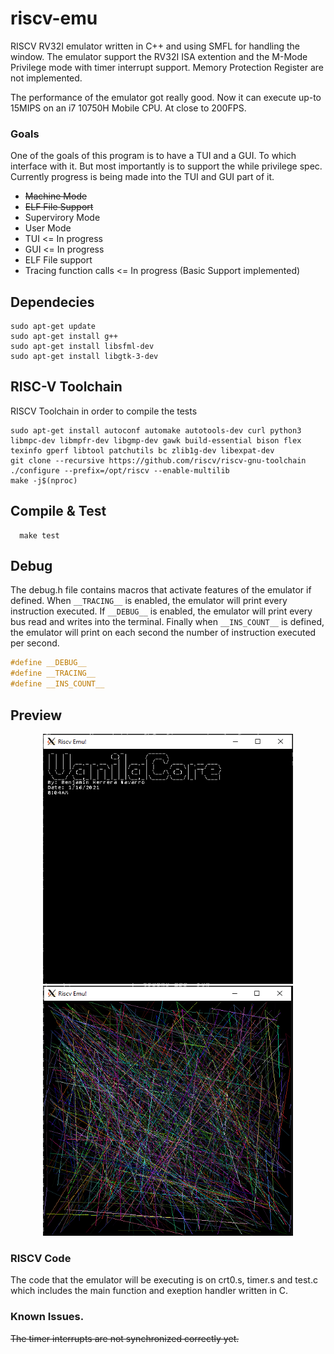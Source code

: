 # riscv-emu
RISCV RV32I emulator written in C++ and using SMFL for handling the window. The emulator support the RV32I ISA extention and the M-Mode Privilege mode with timer interrupt support. Memory Protection Register are not implemented.

The performance of the emulator got really good. Now it can execute up-to 15MIPS on an i7 10750H Mobile CPU. At close to 200FPS.

### Goals

One of the goals of this program is to have a TUI and a GUI. To which interface with it. But most importantly is to support the while privilege spec. Currently progress is being made into the TUI and GUI part of it.

- <s>Machine Mode</s>
- <s>ELF File Support</s>
- Supervirory Mode
- User Mode
- TUI <= In progress
- GUI <= In progress
- ELF File support
- Tracing function calls <= In progress (Basic Support implemented)

## Dependecies
```
sudo apt-get update
sudo apt-get install g++
sudo apt-get install libsfml-dev
sudo apt-get install libgtk-3-dev
```
## RISC-V Toolchain
RISCV Toolchain in order to compile the tests
```
sudo apt-get install autoconf automake autotools-dev curl python3 libmpc-dev libmpfr-dev libgmp-dev gawk build-essential bison flex texinfo gperf libtool patchutils bc zlib1g-dev libexpat-dev
git clone --recursive https://github.com/riscv/riscv-gnu-toolchain
./configure --prefix=/opt/riscv --enable-multilib
make -j$(nproc)
```


## Compile & Test
```
  make test
```

## Debug
The debug.h file contains macros that activate features of the emulator if defined. When `__TRACING__` is enabled, the emulator will print every instruction executed.
If `__DEBUG__` is enabled, the emulator will print every bus read and writes into the terminal. Finally when `__INS_COUNT__` is defined, the emulator will print on each 
second the number of instruction executed per second.
```c
#define __DEBUG__
#define __TRACING__
#define __INS_COUNT__
```

## Preview
<div>
  <p align="center">
    <img src="img/img1.PNG" width="400" height="400"> </img>    
    <img src="img/img2.PNG" width="400" height="400"> </img>    
  </p> 
</div>

### RISCV Code
The code that the emulator will be executing is on crt0.s, timer.s and test.c which includes the main function and exeption handler written in C.

### Known Issues.
  <s>The timer interrupts are not synchronized correctly yet.</s>

